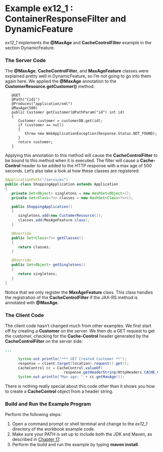 # Example ex12_1 : ContainerResponseFilter and DynamicFeature


*ex12_1* implements the **@MaxAge** and **CacheControlFilter** example in the section DynamicFeature.


### The Server Code


The **@MaxAge**, **CacheControlFilter**, and **MaxAgeFeature** classes were explained pretty well in DynamicFeature, so I’m not going to go into them again here. We applied the **@MaxAge** annotation to the **CustomerResource.getCustomer()** method:


```Java:src/main/java/com/restfully/shop/services/CustomerResource
   @GET
   @Path("{id}")
   @Produces("application/xml")
   @MaxAge(500)
   public Customer getCustomer(@PathParam("id") int id)
   {
      Customer customer = customerDB.get(id);
      if (customer == null)
      {
         throw new WebApplicationException(Response.Status.NOT_FOUND);
      }
      return customer;
   }
```


Applying this annotation to this method will cause the **CacheControlFilter** to be bound to this method when it is executed. The filter will cause a **Cache-Control** header to be added to the HTTP response with a max age of 500 seconds. Let’s also take a look at how these classes are registered:


```Java:src/main/java/com/restfully/shop/services/ShoppingApplication.java
@ApplicationPath("/services")
public class ShoppingApplication extends Application
{
   private Set<Object> singletons = new HashSet<Object>();
   private Set<Class<?>> classes = new HashSet<Class<?>>();

   public ShoppingApplication()
   {
      singletons.add(new CustomerResource());
      classes.add(MaxAgeFeature.class);
   }

   @Override
   public Set<Class<?>> getClasses()
   {
      return classes;
   }

   @Override
   public Set<Object> getSingletons()
   {
      return singletons;
   }
}
```


Notice that we only register the **MaxAgeFeature** class. This class handles the registration of the **CacheControlFilter** if the JAX-RS method is annotated with **@MaxAge**.



### The Client Code


The client code hasn’t changed much from other examples. We first start off by creating a **Customer** on the server. We then do a GET request to get the customer, checking for the **Cache-Control** header generated by the **CacheControlFilter** on the server side:


```Java:src/test/java/com/restfully/shop/test/CustomerResourceTest.java
...

      System.out.println("*** GET Created Customer **");
      response = client.target(location).request().get();
      CacheControl cc = CacheControl.valueOf(
                           response.getHeaderString(HttpHeaders.CACHE_CONTROL));
      System.out.println("Max age: " + cc.getMaxAge());
```


There is nothing really special about this code other than it shows you how to create a **CacheControl** object from a header string.


### Build and Run the Example Program


Perform the following steps:

1. Open a command prompt or shell terminal and change to the *ex12_1* directory of the workbook example code.
2. Make sure your PATH is set up to include both the JDK and Maven, as described in [Chapter 17](../chapter17/workbook_introduction.md).
3. Perform the build and run the example by typing **maven install**. 